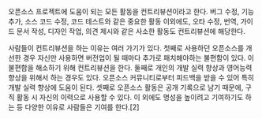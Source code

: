 오픈소스 프로젝트에 도움이 되는 모든 활동을 컨트리뷰션이라고 한다. 버그 수정, 기능 추가, 소스 코드 수정, 코드 테스트와 같은 중요한 활동 이외에도, 오타 수정, 번역, 가이드 문서 작성, 디자인 작업, 의견 제시와 같은 사소한 활동도 컨트리뷰션에 해당한다.

사람들이 컨트리뷰션을 하는 이유는 여러 가기가 있다. 첫째로 사용하던 오픈소스를 개선한 경우 자신만 사용하면 버전업이 될 때마다 추가로 패치해야하는 불편함이 있다. 이 불편함을 해소하기 위해 컨트리뷰션을 한다. 둘째로 개인의 개발 실력 향상과 영어능력 향상을 위해서 하는 경우도 있다. 오픈소스 커뮤니티로부터 피드백을 받을 수 있어 특히 개발 실력 향상에 도움이 된다. 셋째로 오픈소스 활동은 공개 기록으로 남기 때문에, 구직 활동 시 자신의 이력으로 사용할 수 있다. 이 외에도 명성을 높이려고 기여하기도 하는 등 다양한 이유로 사람들은 기여를 한다.[2]
